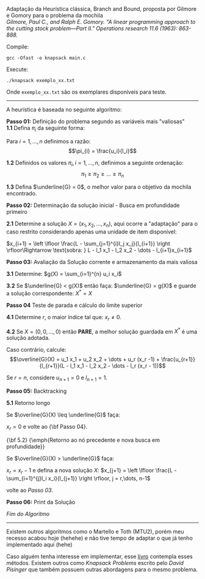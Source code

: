 Adaptação da Heurística clássica, Branch and Bound, proposta por Gilmore e Gomory para o problema da mochila  
*Gilmore, Paul C., and Ralph E. Gomory. 
"A linear programming approach to the cutting stock problem—Part II." 
Operations research 11.6 (1963): 863-888.*

Compile:
```shell
gcc -Ofast -o knapsack main.c
```

Execute:
```shell
./knapsack exemplo_xx.txt
```
Onde `exemplo_xx.txt` são os exemplares disponíveis para teste.

---

A heurística é baseada no seguinte algoritmo:

**Passo 01:** Definição do problema segundo as variáveis mais "valiosas"  
**1.1** Defina $\pi_{i}$ da seguinte forma:

Para $i = 1, \dots, n$ definimos a razão:
$$\pi_{i} = \frac{u_i}{l_i}$$

**1.2** Definidos os valores $\pi_{i}, i = 1,\dots, n$, definimos a seguinte ordenação:
$$\pi_1 \geq \pi_2 \geq \dots \geq \pi_{n}$$

**1.3** Defina $\underline{G} = 0$, o melhor valor para o objetivo da mochila encontrado.

**Passo 02:** Determinação da solução inicial - Busca em profundidade primeiro

**2.1** Determine a solução $X = (x_1, x_2, \dots, x_n)$, aqui ocorre a "adaptação" para o caso restrito considerando apenas uma unidade de item disponível:

$x_{i+1} = \left \lfloor \frac{L - \sum_{j=1}^{i}l_j x_j}{l_{i+1}} \right \rfloor\Rightarrow \text{sobra: } L - l_1 x_1 - l_2 x_2 - \dots - l_{i+1}x_{i+1}$

**Passo 03:** Avaliação da Solução corrente e armazenamento da mais valiosa

**3.1** Determine: $g(X) = \sum_{i=1}^{n} u_i x_i$

**3.2** Se $\underline{G} < g(X)$ então faça:
$\underline{G} = g(X)$
e guarde a solução correspondente: $X^* = X$

**Passo 04** Teste de parada e cálculo do limite superior

**4.1** Determine $r$, o maior índice tal que: $x_r \neq 0$.

**4.2** Se $X = (0,0,\dots,0)$ então **PARE**, a melhor solução guardada em $X^*$ é uma solução adotada.

Caso contrário, calcule:
$$\overline{G}(X) = u_1 x_1 + u_2 x_2 + \dots + u_r (x_r -1) + \frac{u_{r+1}}{l_{r+1}}(L - l_1 x_1 - l_2 x_2 - \dots - l_r (x_r - 1))$$

Se $r = n$, considere $u_{n+1} = 0$ e $l_{n+1} = 1$.

**Passo 05:** Backtracking

**5.1** Retorno longo

Se $\overline{G}(X) \leq \underline{G}$ faça:

$x_r = 0$ e volte ao {\bf Passo 04}.

{\bf 5.2} \{\emph{Retorno ao nó precedente e nova busca em profundidade}\}

Se $\overline{G}(X) > \underline{G}$ faça:

$x_r = x_r -1$ e defina a nova solução $X$:
$x_{j+1} = \left \lfloor \frac{L - \sum_{i=1}^{j}l_i x_i}{l_{j+1}} \right \rfloor, j = r,\dots, n-1$

volte ao *Passo 03*.

**Passo 06:** Print da Solução

*Fim do Algoritmo*

---
Existem outros algoritmos como o Martello e Toth (MTU2), porém meu recesso acabou hoje (hehehe) e não tive tempo de adaptar o que já tenho implementado aqui (hehe)

Caso alguém tenha interesse em implementar, esse [livro](https://doc.lagout.org/science/0_Computer%20Science/2_Algorithms/Knapsack%20Problems_%20Algorithms%20and%20Computer%20Implementations%20%5BMartello%20%26%20Toth%201990-11%5D.pdf) contempla esses métodos. Existem outros como *Knapsack Problems* escrito pelo *David Pisinger* que também possuem outras abordagens para o mesmo problema.

